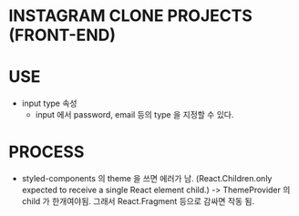 # INSTAGRAM CLONE PROJECTS (FRONT-END)

# USE

- input type 속성
  - input 에서 password, email 등의 type 을 지정할 수 있다.

# PROCESS

- styled-components 의 theme 을 쓰면 에러가 남. (React.Children.only expected to receive a single React element child.)
  -> ThemeProvider 의 child 가 한개여야됨. 그래서 React.Fragment 등으로 감싸면 작동 됨.
